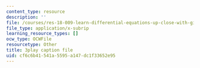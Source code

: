 ```yaml
---
content_type: resource
description: ''
file: /courses/res-18-009-learn-differential-equations-up-close-with-gilbert-strang-and-cleve-moler-fall-2015/cf6c6b41541a5595a147dc1f33652e95_aW-e04zwTnc.vtt
file_type: application/x-subrip
learning_resource_types: []
ocw_type: OCWFile
resourcetype: Other
title: 3play caption file
uid: cf6c6b41-541a-5595-a147-dc1f33652e95
---
```

